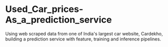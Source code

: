 # Used_Car_prices-As_a_prediction_service
Using web scraped data from one of India's largest car website, Cardekho, building a prediction service with feature, training and inference pipelines.

